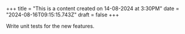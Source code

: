+++
title = "This is a content created on 14-08-2024 at 3:30PM"
date = "2024-08-16T09:15:15.743Z"
draft = false
+++

  Write unit tests for the new features.
        